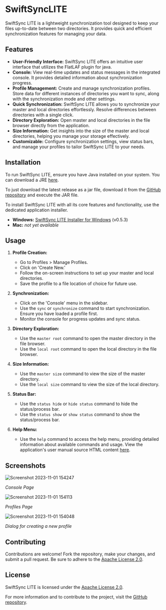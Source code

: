 # SwiftSyncLITE

SwiftSync LITE is a lightweight synchronization tool designed to keep your files up-to-date between two directories. It provides quick and efficient synchronization features for managing your data.

## Features

- **User-Friendly Interface:** SwiftSync LITE offers an intuitive user interface that utilizes the FlatLAF plugin for java.
- **Console:** View real-time updates and status messages in the integrated console. It provides detailed information about synchronization progress.
- **Profile Management:** Create and manage synchronization profiles. Store data for different instances of directories you want to sync, along with the synchronization mode and other settings.
- **Quick Synchronization:** SwiftSync LITE allows you to synchronize your master and local directories effortlessly. Resolve differences between directories with a single click.
- **Directory Exploration:** Open master and local directories in the file browser directly from the application.
- **Size Information:** Get insights into the size of the master and local directories, helping you manage your storage effectively.
- **Customizable:** Configure synchronization settings, view status bars, and manage your profiles to tailor SwiftSync LITE to your needs.

## Installation

To run SwiftSync LITE, ensure you have Java installed on your system. You can download a JRE [here](java.com/downloads).

To just download the latest release as a jar file, download it from the [GitHub repository](https://github.com/NoahLake07/SwiftSyncLITE) and execute the JAR file.

To install SwiftSync LITE with all its core features and functionality, use the dedicated application installer.
- **Windows:**   [SwiftSync LITE Installer for Windows](https://github.com/NoahLake07/SwiftSyncLITE/blob/main/versions/v0.5.3/SSL_Installer%20v0.5.3.jar) (v0.5.3)
- **Mac:**       *not yet available*

## Usage

1. **Profile Creation:**
   - Go to Profiles > Manage Profiles.
   - Click on 'Create New.'
   - Follow the on-screen instructions to set up your master and local directories.
   - Save the profile to a file location of choice for future use.

2. **Synchronization:**
   - Click on the 'Console' menu in the sidebar.
   - Use the `sync` or `synchronize` command to start synchronization. Ensure you have loaded a profile first.
   - Monitor the console for progress updates and sync status.

3. **Directory Exploration:**
   - Use the `master root` command to open the master directory in the file browser.
   - Use the `local root` command to open the local directory in the file browser.

4. **Size Information:**
   - Use the `master size` command to view the size of the master directory.
   - Use the `local size` command to view the size of the local directory.

5. **Status Bar:**
   - Use the `status hide` or `hide status` command to hide the status/process bar.
   - Use the `status show` or `show status` command to show the status/process bar.

6. **Help Menu:**
   - Use the `help` command to access the help menu, providing detailed information about available commands and usage.
View the application's user manual source HTML content [here](https://github.com/NoahLake07/SwiftSyncLITE/blob/main/docs/help.html).

## Screenshots

![Screenshot 2023-11-01 154247](https://github.com/NoahLake07/SwiftSyncLITE/assets/98616672/148a8ea0-99bf-4940-8eb9-799a99603b4e)

*Console Page*

![Screenshot 2023-11-01 154113](https://github.com/NoahLake07/SwiftSyncLITE/assets/98616672/548c5559-13f7-484a-842d-4a300da98dd1)

*Profiles Page*

![Screenshot 2023-11-01 154048](https://github.com/NoahLake07/SwiftSyncLITE/assets/98616672/90dad95d-4c57-4e23-9ee6-5b923fec1c60)

*Dialog for creating a new profile*

## Contributing

Contributions are welcome! Fork the repository, make your changes, and submit a pull request. Be sure to adhere to the [Apache License 2.0](https://www.apache.org/licenses/LICENSE-2.0).

## License


SwiftSync LITE is licensed under the [Apache License 2.0](https://www.apache.org/licenses/LICENSE-2.0).

For more information and to contribute to the project, visit the [GitHub repository](https://github.com/NoahLake07/SwiftSyncLITE).
